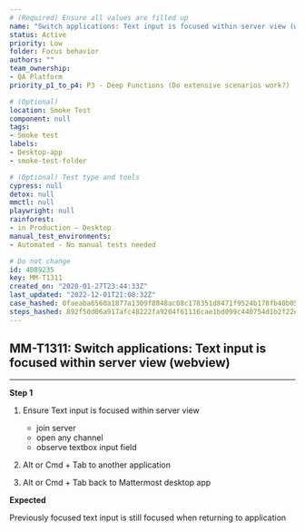 ```yaml
---
# (Required) Ensure all values are filled up
name: "Switch applications: Text input is focused within server view (webview)"
status: Active
priority: Low
folder: Focus behavior
authors: ""
team_ownership: 
- QA Platform
priority_p1_to_p4: P3 - Deep Functions (Do extensive scenarios work?)

# (Optional)
location: Smoke Test
component: null
tags: 
- Smoke test
labels: 
- Desktop-app
- smoke-test-folder

# (Optional) Test type and tools
cypress: null
detox: null
mmctl: null
playwright: null
rainforest: 
- in Production — Desktop
manual_test_environments: 
- Automated - No manual tests needed

# Do not change
id: 4089235
key: MM-T1311
created_on: "2020-01-27T23:44:33Z"
last_updated: "2022-12-01T21:08:32Z"
case_hashed: 0faeaba6560a1877a1309f8848ac08c178351d8471f9524b178fb40b0510dc268281c9ad7e8669a0e0906a31c1432a2b
steps_hashed: 892f50d06a917afc48222fa9204f61116cae1bd099c440754d1b2f22ebf26def71755ebf56d9760d803552d0ab87f548
---
```


<!-- (Auto-generated) Based on frontmatter's "key" and "name" -->

## MM-T1311: Switch applications: Text input is focused within server view (webview)

---

**Step 1**

1. Ensure Text input is focused within server view

   - join server
   - open any channel
   - observe textbox input field

2. Alt or Cmd + Tab to another application

3. Alt or Cmd + Tab back to Mattermost desktop app

**Expected**

Previously focused text input is still focused when returning to application
